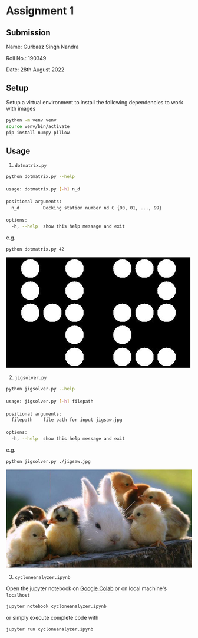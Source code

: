 # Assignment 1

## Submission

Name: Gurbaaz Singh Nandra

Roll No.: 190349

Date: 28th August 2022

## Setup

Setup a virtual environment to install the following dependencies to work with images

```bash
python -m venv venv
source venv/bin/activate
pip install numpy pillow
```

## Usage

1. `dotmatrix.py`

```bash
python dotmatrix.py --help

usage: dotmatrix.py [-h] n_d

positional arguments:
  n_d         Docking station number nd ∈ {00, 01, ..., 99}

options:
  -h, --help  show this help message and exit
```

e.g.

```bash
python dotmatrix.py 42
```

![](./dotmatrix.jpg)

2. `jigsolver.py`

```bash
python jigsolver.py --help

usage: jigsolver.py [-h] filepath

positional arguments:
  filepath    file path for input jigsaw.jpg

options:
  -h, --help  show this help message and exit
```

e.g.

```bash
python jigsolver.py ./jigsaw.jpg
```

![](./jigsolved.jpg)

3. `cycloneanalyzer.ipynb`

Open the jupyter notebook on [Google Colab](https://colab.research.google.com/) or on local machine's `localhost`

```bash
jupyter notebook cycloneanalyzer.ipynb
```

or simply execute complete code with

```bash
jupyter run cycloneanalyzer.ipynb
```
